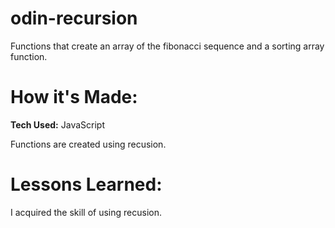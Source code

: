 # odin-recursion

Functions that create an array of the fibonacci sequence and a sorting array function.

# How it's Made:

**Tech Used:** JavaScript

Functions are created using recusion.

# Lessons Learned: 

I acquired the skill of using recusion.
